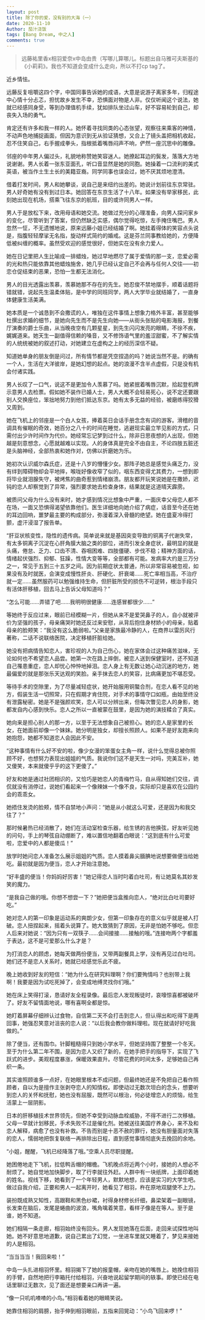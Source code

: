 ```yaml
---
layout: post
title: 除了你的爱，没有别的大海（一）
date: 2020-11-10
Author: 茄汁浇饭 
tags: [Bang Dream, 中之人]
comments: true
---
```


> 远藤祐里香x相羽爱奈x中岛由贵（写哪儿算哪儿。标题出自马雅可夫斯基的《小莉莉》。我也不知道会变成什么走向，所以不打cp tag了。

近乡情怯。

远藤反复咀嚼这四个字，中国同事告诉她的成语，大意是说游子离家多年，归程途中心情十分忐忑，担忧故乡发生不幸，恐惧面对物是人非。仅仅听闻这个说法，她就已经感同身受，等到办理值机手续，犹如排队坐过山车，好不容易轮到自己，却丧失入场的勇气。

肯定还有许多和我一样的人。她怀着寻找同类的心态张望，观察往来乘客的神情，不动声色地捕捉画面，但因为意识到无从验证猜想，又合上了镜头盖把相机收起，忍不住笑自己，右手握成拳头，指根抵着嘴唇闷声不响，俨然一座沉思中的雕像。

邻座的中年男人偏过头，礼貌地称赞她笑容迷人。她撩起耳边的鬓发，落落大方地说谢谢。男人长着一张东亚面孔，听口音显然是她的同胞。她操着一口流利的美式英语，被当作土生土长的美籍亚裔。同学同事也误会过，她不厌其烦地澄清。

借着打发时间，男人和她攀谈，说自己是来纽约出差的。她说计划前往东京常驻。男人好奇她有没有到过日本。她回答在东京生活了十八年。如果没有举家移民，此刻她出现在机场，搭乘飞往东京的航班，目的或许同男人一样。

男人于是放松下来，改用母语和她交流。她做过充分的心理准备，向男人探问家乡的变化，尽管听到了答案，但仍然缺乏实感，偶尔觉得吃惊，左手掩住嘴巴。男人忽然一怔，不无遗憾地说，原来远藤小姐已经结婚了啊。她挂着得体的笑容点头说是，指腹轻轻摩挲无名指，旋动样式简约的婚戒。这是芬兰同事教给她的，方便降低被纠缠的概率。虽然受欢迎的感觉很好，但她实在没有余力爱人。

她在日记里把人生比喻成一排蜡烛，她过早地燃尽了属于爱情的那一支，恋爱必需的光和热只能依靠其他蜡烛施舍，她几乎已经认定自己不会再与任何人交往——初恋仓促结束的恶果，恐怕一生都无法消化。

男人的目光透露出羡慕，羡慕她那不存在的先生。她忍俊不禁地摆手，顺着话题将错就错，说起先生温柔体贴，是中学的同班同学，两人大学毕业就结婚了，一直身体健康生活美满。

她本质是一个诚恳到不会撒谎的人，唯独在这件事情上想象力格外丰富，甚至能够杜撰出求婚的细节，是她向先生而不是先生向她——从街头张贴的电影海报，到餐厅演奏的爵士乐曲，从当晚夜空有几颗星星，到先生闪闪发亮的眼睛，不徐不疾，娓娓道来。她天生一副值得信赖的嗓音，又不修饰语气里的羞涩甜蜜，不了解实情的人统统被她的叙述打动，对她建立在虚构之上的经历深信不疑。

知道她单身的朋友倒是问过，所有情节都是凭空捏造的吗？她说当然不是。的确有一个人，生活在大洋彼岸，是她幻想的起点。她的浪漫不含半点虚假，只是没有机会付诸实践。

男人长叹了一口气，说这不是更加令人羡慕了吗。她紧抿着嘴唇沉默，拾起登机牌示意男人去检票。假如她不装作已婚人士，男人大概不会轻易死心，说不定还要跟别人交换座位，笨拙地努力到他们抵达东京。她有太多无益的经验，被磨练得狡猾又周到。

她在飞机上的邻座是一个白人女孩，捧着英日会话手册念念有词的游客。滑稽的音调具有催眠的奇效，她百分之八十的时间在睡觉，逃避现实最立竿见影的方式，只需付出少许时间作为代价。她经常忘记梦到过什么，除非日思夜想的人出现，但她越是刻意想念，心愿就越难以实现。人的身体真是完全不由自主，不论四肢五脏还是头脑神经，全部热衷和她作对，仿佛以折磨她为乐。

她初次认识威尔森氏症，还是十八岁的懵懂少女。那阵子她总是感觉头痛乏力，没有绊到障碍物却会平地摔，喉咙好像收窄了似的，咽东西变得尤其费力，一想到即将毕业就泪腺失守，被烤焦的曲奇惹到情绪崩溃。朋友都开玩笑说她是在撒娇，迟钝的恋人却察觉到了异常，强烈要求她去检查身体，结果就是这道晴天霹雳。

被质问父母为什么没有来时，她才感到情况比想象中严重，一面庆幸父母恋人都不在场，一面又恐惧得渴望依靠他们。医生详细地向她介绍了病症，话音至今还在她的耳边回响，噩梦最主要的构成部分，弥漫着深入骨髓的绝望。她在盛夏冷得打颤，虚汗浸湿了报告单。

“肝豆状核变性，隐性的遗传病。简单说来就是基因突变导致的铜离子代谢失常，有太多铜离子沉淀在心肝角膜大脑之类的部位，进而引发全身症状，最明显的就是头痛，倦怠、乏力、口齿不清、吞咽困难、四肢僵硬、步伐不稳；精神方面的话，情绪起伏强烈、抑郁、狂躁，性情大变等等，全部都有可能。发病率大约是三万分之一，常见于五到三十五岁之间。因为前期症状太普通，所以非常容易被忽视，如果没有及时就医，会演变成慢性肝炎、肝硬化、肝衰竭……死亡率相当高，不治疗就一定……虽然服药可以勉强维持生命，但肝脏所受的损伤不可逆转，根治手段只有活体肝移植，回去马上告诉父母知道吗？”

“怎么可能……弄错了吧……我明明很健康……连感冒都很少……”

等她终于反应过来，眼前已经模糊一片，但她从来不是爱哭鼻子的人，自小就被评价为坚强的孩子，母亲痛哭时她还反过来安慰，从背后抱住身材娇小的母亲，贴着母亲的脸颊笑：“我没有这么脆弱啦。”父亲是家族最冷静的人，在商界以雷厉风行著称，二话不说联络医院，决定移植肝脏给她。

她没有把病情告知恋人，害珍视的人为自己伤心，她在家体会过这种痛苦滋味，无论如何也不希望恋人品尝。她第一次在路上摔倒，被恋人送到保健室时，还不知道自己罹患重症，恋人却忧心忡忡地掉泪。恋人身上有无数让她心动沉迷的地方，她最偏爱的就是那张乐天达观的笑脸。亲手抹去恋人的笑容，比病痛更加不堪忍受。

等待手术的空隙里，为了尽量减轻症状，她开始服用铜螯合剂，在恋人看不见的地方，假装生活一切照常，只在假期才肯住院，对手术的事情守口如瓶，由始至终没有泄露秘密。她是不是强颜欢笑，恋人可以分辨出来，但每次瞥见恋人的身影，她都发自内心感到快乐。恋人之所以一直被蒙在鼓里，是因为她的演技糅合了真实。

她向来是担心别人的那一方，以至于无法想象自己被担心。她的恋人是家里的长女，在她面前却像一个妹妹。她分明是独女，却擅长照顾人。如果不是好友跑来向她抱怨，她都不知道恋人会因此不安。

“这种事情有什么好不安的啦，像少女漫的笨蛋女主角一样，说什么觉得总被你照顾不好，也想努力表现出姐姐的气质。我说你们这不是天生一对吗，完美互补，她又傻笑，本来就傻乎乎的这下更傻了。”

好友和她是通过社团相识的，又恰巧是她恋人的青梅竹马，自从得知她们交往，调侃就没有消停过，说她们看起来一个像辣妹一个像不良，实际却只是喜欢在公园约会的乖乖女。

她捂住发烫的脸颊，情不自禁地小声问：“她是从小就这么可爱，还是因为和我交往了？”

那时候暑热已经消散了，她们在活动室检查乐器，给生锈的吉他换弦，好友听见她的问句，手上的琴弦自动绷断了，难以置信地翻着白眼说：“这到底有什么可爱啦，恋爱中的人都是傻瓜！”

放学时她问恋人准备怎么展示姐姐的气质。恋人摸着鼻尖腼腆地说想要做便当给她吃。最初就是因为便当，恋人才开始注意她。

“好丰盛的便当！你妈妈好厉害！”她记得恋人当时叼着白吐司，有让她莫名其妙发笑的魔力。

“是我自己做的哦。你想不想尝一下？”她把便当盒推向恋人，“绝对比白吐司要好吃。”

她对恋人的第一印象是运动系的爽朗少女，但第一印象存在的意义似乎就是被人打破。恋人扭捏起来，摇着头说算了。她大致猜到了原因，无非是怕她不够吃。但恋人后来对她说：“因为只有一双筷子……会间接接……接触的哦。”连接吻两个字都羞于表达，这不是可爱那么什么才是？

为打消恋人的顾虑，她每天做两份便当，又带两副餐具上学，没有再见过白吐司。她们还不是恋人关系时，她就已经感觉乐此不疲。

晚上她收到好友的短信：“她为什么在研究料理啊？你们要殉情吗？也别带上我啊！我要是因为试吃死掉了，会变成地缚灵找你们哦。”

她在床上笑得打滚，恳请好友全程录像。最后恋人发现叛徒时，哀嚎惊喜都被破坏了。好友不留情面地说，哪有喜啊全都是惊。

她盯着屏幕仔细辨认过食物，自信第二天不会打击到恋人，但认得出和吃得下是两回事，她强忍笑意对沮丧的恋人说：“以后我会教你做料理啦。现在就请好好吃我做的。”

除了便当，还有围巾。针脚粗糙得只到她小学水平，但她坚持围了整整一个冬天。至于为什么第二年不围，是因为恋人又织了新的，在她手把手的指导下，实现了飞跃式的进步。美观程度暴涨，保暖效果直升。尽管花费的时间太多，足够她自己再织一条。

其实谁照顾谁多一点好，在她眼里根本不成问题，但最终她还是不免把自己看作照顾者，自以为是擅作主张剥夺恋人的知情权。即使动过无数次坦白的念头，想要听到恋人的关怀和抚慰，她也没有屈服，既然可以根治，何必徒增恋人的烦恼，给生活蒙上一层阴影。

日本的肝移植技术世界领先，但她不幸受到动脉血栓威胁，不得不进行二次移植。父母一早就计划移民，手术失败不过是催化剂。她被送往美国疗养身心，来不及和恋人解释，病愈了也没有补救。不告而别是十恶不赦的罪行，她没有胆量面对失落的恋人，懦弱地把恢复联络一再排除出日程，直到感觉事情彻底失去挽回的余地。

“小姐，醒醒，飞机已经降落了哦。”空乘人员尽职提醒。

她困倦地走下飞机，拉低鸭舌帽的帽檐。飞机晚点将近两个小时，接她的人想必不耐烦了。她自觉地加快脚步，取了行李就往外赶。人群中有一块纸牌，上面印着她的姓名。视线下移，她看到了一个年轻男人，默默地想，应该是实习的大学生吧。做过自我介绍，正要和男人一起离开时，她看见了相羽，杵在原地双腿使不上力。

装扮既成熟又知性，高跟鞋和黑色纱裙，衬得身材修长纤细，鼻梁架着一副眼镜，长发束在脑后，发尾是蜷曲的波浪，嘴角噙着笑意，看样子像是在等人。至于是谁，她不知道。

她们相隔一条走廊，相羽始终没有回头。男人发现她落在后面，走回来试探性地叫她。她不好意思地道歉，说自己累出了幻觉，一坐进车里就又睡着了，梦见来接她的人是相羽。

“当当当当！我回来啦！”

中岛一头扎进相羽怀里。相羽揭下了她的报童帽，亲吻在她的嘴唇上。她挽住相羽的手臂，自然地把行李箱托付给相羽，兴奋地说起留学期间的轶事。即使已经在电话里聊过无数次，见了面还是想要亲口再讲一遍。

“像一只叽叽喳喳的小鸟。”相羽看着她的眼睛笑说。

她靠住相羽的肩膀，抬手伸到相羽眼前，五指来回晃动：“小鸟飞回来啰！”
